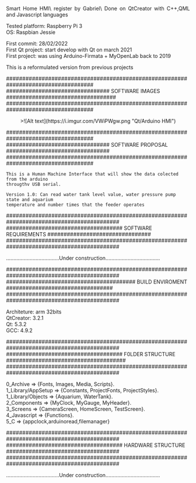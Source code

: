 <p align="justify">
Smart Home HMI\
register by Gabriel\
Done on QtCreator with C++,QML and Javascript languages

Tested platform: Raspberry Pi 3\
OS: Raspbian Jessie

First commit: 28/02/2022\
First Qt project: start develop with Qt on march 2021\
First project: was using Arduino-Firmata + MyOpenLab back to 2019

This is a reformulated version from previous projects

###################################################################################
################################ SOFTWARE IMAGES ##################################
###################################################################################
<p align="center">
>![Alt text](https://i.imgur.com/VWiPWgw.png "Qt/Arduino HMI")
<p>
###################################################################################
################################ SOFTWARE PROPOSAL ################################
###################################################################################

    This is a Human Machine Interface that will show the data colected from the arduino
    througthv USB serial.

    Version 1.0: Can read water tank level value, water pressure pump state and aquarium
    temperature and number times that the feeder operates

###########################################################################################
#################################### SOFTWARE REQUIREMENTS ################################
###########################################################################################

....................................Under construction.....................................

###########################################################################################
######################################## BUILD ENVIROMENT #################################
###########################################################################################

Architeture: arm 32bits\
QtCreator: 3.2.1\
Qt: 5.3.2\
GCC: 4.9.2

###########################################################################################
#################################### F0LDER STRUCTURE #####################################
###########################################################################################

0_Archive          => {Fonts, Images, Media, Scripts}.\
1_Library/AppSetup => {Constants, ProjectFonts, ProjectStyles}.\
1_Library/Objects  => {Aquarium, WaterTank}.\
2_Components       => {MyClock, MyGauge, MyHeader}.\
3_Screens          => {CameraScreen, HomeScreen, TestScreen}.\
4_Javascript       => {Functions}.\
5_C                => {appclock,arduinoread,filemanager}

###########################################################################################
#################################### HARDWARE STRUCTURE ###################################
###########################################################################################

....................................Under construction.....................................
<p>
